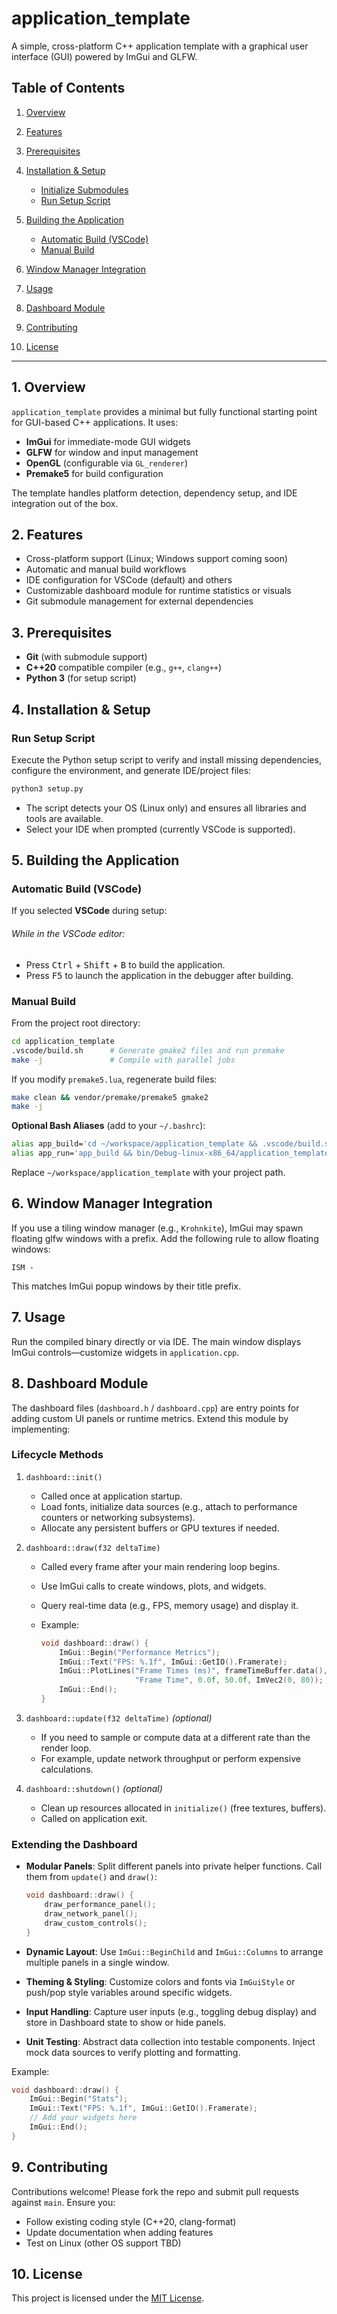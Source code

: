 # application\_template

A simple, cross-platform C++ application template with a graphical user interface (GUI) powered by ImGui and GLFW.

## Table of Contents

1. [Overview](#overview)
2. [Features](#features)
3. [Prerequisites](#prerequisites)
4. [Installation & Setup](#installation--setup)

   * [Initialize Submodules](#initialize-submodules)
   * [Run Setup Script](#run-setup-script)
5. [Building the Application](#building-the-application)

   * [Automatic Build (VSCode)](#automatic-build-vscode)
   * [Manual Build](#manual-build)
6. [Window Manager Integration](#window-manager-integration)
7. [Usage](#usage)
8. [Dashboard Module](#dashboard-module)
9. [Contributing](#contributing)
10. [License](#license)

---

## 1. Overview

`application_template` provides a minimal but fully functional starting point for GUI-based C++ applications. It uses:

* **ImGui** for immediate-mode GUI widgets
* **GLFW** for window and input management
* **OpenGL** (configurable via `GL_renderer`)
* **Premake5** for build configuration

The template handles platform detection, dependency setup, and IDE integration out of the box.

## 2. Features

* Cross-platform support (Linux; Windows support coming soon)
* Automatic and manual build workflows
* IDE configuration for VSCode (default) and others
* Customizable dashboard module for runtime statistics or visuals
* Git submodule management for external dependencies

## 3. Prerequisites

* **Git** (with submodule support)
* **C++20** compatible compiler (e.g., `g++`, `clang++`)
* **Python 3** (for setup script)

## 4. Installation & Setup

### Run Setup Script

Execute the Python setup script to verify and install missing dependencies, configure the environment, and generate IDE/project files:

```bash
python3 setup.py
```

* The script detects your OS (Linux only) and ensures all libraries and tools are available.
* Select your IDE when prompted (currently VSCode is supported).

## 5. Building the Application

### Automatic Build (VSCode)

If you selected **VSCode** during setup:

###### While in the VSCode editor:
* Press <kbd>Ctrl</kbd> + <kbd>Shift</kbd> + <kbd>B</kbd> to build the application.
* Press <kbd>F5</kbd> to launch the application in the debugger after building.

### Manual Build

From the project root directory:

```bash
cd application_template
.vscode/build.sh      # Generate gmake2 files and run premake
make -j               # Compile with parallel jobs
```

If you modify `premake5.lua`, regenerate build files:

```bash
make clean && vendor/premake/premake5 gmake2
make -j
```

**Optional Bash Aliases** (add to your `~/.bashrc`):

```bash
alias app_build='cd ~/workspace/application_template && .vscode/build.sh && make -j'
alias app_run='app_build && bin/Debug-linux-x86_64/application_template/application_template'
```

Replace `~/workspace/application_template` with your project path.

## 6. Window Manager Integration

If you use a tiling window manager (e.g., `Krohnkite`), ImGui may spawn floating glfw windows with a prefix. Add the following rule to allow floating windows:

```
ISM -
```

This matches ImGui popup windows by their title prefix.

## 7. Usage

Run the compiled binary directly or via IDE. The main window displays ImGui controls—customize widgets in `application.cpp`.

## 8. Dashboard Module

The dashboard files (`dashboard.h` / `dashboard.cpp`) are entry points for adding custom UI panels or runtime metrics. Extend this module by implementing:


### Lifecycle Methods

1. `dashboard::init()`

   * Called once at application startup.
   * Load fonts, initialize data sources (e.g., attach to performance counters or networking subsystems).
   * Allocate any persistent buffers or GPU textures if needed.

2. `dashboard::draw(f32 deltaTime)`

   * Called every frame after your main rendering loop begins.
   * Use ImGui calls to create windows, plots, and widgets.
   * Query real-time data (e.g., FPS, memory usage) and display it.
   * Example:

     ```cpp
     void dashboard::draw() {
         ImGui::Begin("Performance Metrics");
         ImGui::Text("FPS: %.1f", ImGui::GetIO().Framerate);
         ImGui::PlotLines("Frame Times (ms)", frameTimeBuffer.data(), frameTimeBuffer.size(), 0,
                          "Frame Time", 0.0f, 50.0f, ImVec2(0, 80));
         ImGui::End();
     }
     ```

3. `dashboard::update(f32 deltaTime)` *(optional)*

   * If you need to sample or compute data at a different rate than the render loop.
   * For example, update network throughput or perform expensive calculations.

4. `dashboard::shutdown()` *(optional)*

   * Clean up resources allocated in `initialize()` (free textures, buffers).
   * Called on application exit.

### Extending the Dashboard

* **Modular Panels**: Split different panels into private helper functions. Call them from `update()` and `draw()`:

  ```cpp
  void dashboard::draw() {
      draw_performance_panel();
      draw_network_panel();
      draw_custom_controls();
  }
  ```

* **Dynamic Layout**: Use `ImGui::BeginChild` and `ImGui::Columns` to arrange multiple panels in a single window.

* **Theming & Styling**: Customize colors and fonts via `ImGuiStyle` or push/pop style variables around specific widgets.

* **Input Handling**: Capture user inputs (e.g., toggling debug display) and store in Dashboard state to show or hide panels.

* **Unit Testing**: Abstract data collection into testable components. Inject mock data sources to verify plotting and formatting.


Example:

```cpp
void dashboard::draw() {
    ImGui::Begin("Stats");
    ImGui::Text("FPS: %.1f", ImGui::GetIO().Framerate);
    // Add your widgets here
    ImGui::End();
}
```

## 9. Contributing

Contributions welcome! Please fork the repo and submit pull requests against `main`. Ensure you:

* Follow existing coding style (C++20, clang-format)
* Update documentation when adding features
* Test on Linux (other OS support TBD)

## 10. License

This project is licensed under the [MIT License](LICENSE).
